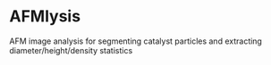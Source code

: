 # AFMlysis
AFM image analysis for segmenting catalyst particles and extracting diameter/height/density statistics
